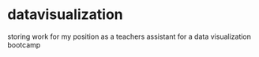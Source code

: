 # datavisualization
storing work for my position as a teachers assistant for a data visualization bootcamp

